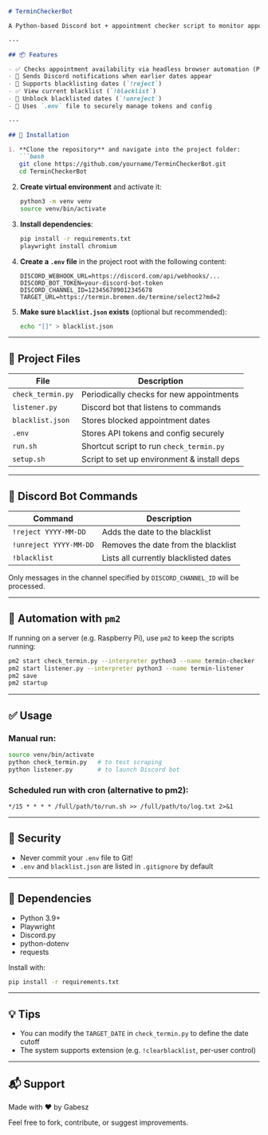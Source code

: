 ```markdown
# TerminCheckerBot

A Python-based Discord bot + appointment checker script to monitor appointment availability at the Bremen city website for converting EU/EEA driver's licenses. If an earlier appointment becomes available, it sends a Discord message. You can also reject dates via Discord commands, which prevents future alerts for those dates.

---

## 📦 Features

- ✅ Checks appointment availability via headless browser automation (Playwright)
- 📢 Sends Discord notifications when earlier dates appear
- 🛑 Supports blacklisting dates (`!reject`)
- ✅ View current blacklist (`!blacklist`)
- 🔄 Unblock blacklisted dates (`!unreject`)
- 🔐 Uses `.env` file to securely manage tokens and config

---

## 🚀 Installation

1. **Clone the repository** and navigate into the project folder:
   ```bash
   git clone https://github.com/yourname/TerminCheckerBot.git
   cd TerminCheckerBot
   ```

2. **Create virtual environment** and activate it:
   ```bash
   python3 -m venv venv
   source venv/bin/activate
   ```

3. **Install dependencies**:
   ```bash
   pip install -r requirements.txt
   playwright install chromium
   ```

4. **Create a `.env` file** in the project root with the following content:
   ```env
   DISCORD_WEBHOOK_URL=https://discord.com/api/webhooks/...
   DISCORD_BOT_TOKEN=your-discord-bot-token
   DISCORD_CHANNEL_ID=123456789012345678
   TARGET_URL=https://termin.bremen.de/termine/select2?md=2
   ```

5. **Make sure `blacklist.json` exists** (optional but recommended):
   ```bash
   echo "[]" > blacklist.json
   ```

---

## 🔧 Project Files

| File              | Description                                     |
|-------------------|-------------------------------------------------|
| `check_termin.py` | Periodically checks for new appointments        |
| `listener.py`     | Discord bot that listens to commands            |
| `blacklist.json`  | Stores blocked appointment dates                |
| `.env`            | Stores API tokens and config securely           |
| `run.sh`          | Shortcut script to run `check_termin.py`        |
| `setup.sh`        | Script to set up environment & install deps     |

---

## 💬 Discord Bot Commands

| Command                | Description                              |
|------------------------|------------------------------------------|
| `!reject YYYY-MM-DD`   | Adds the date to the blacklist           |
| `!unreject YYYY-MM-DD` | Removes the date from the blacklist      |
| `!blacklist`           | Lists all currently blacklisted dates    |

Only messages in the channel specified by `DISCORD_CHANNEL_ID` will be processed.

---

## 🔁 Automation with `pm2`

If running on a server (e.g. Raspberry Pi), use `pm2` to keep the scripts running:

```bash
pm2 start check_termin.py --interpreter python3 --name termin-checker
pm2 start listener.py --interpreter python3 --name termin-listener
pm2 save
pm2 startup
```

---

## ✅ Usage

### Manual run:
```bash
source venv/bin/activate
python check_termin.py   # to test scraping
python listener.py       # to launch Discord bot
```

### Scheduled run with cron (alternative to pm2):
```cron
*/15 * * * * /full/path/to/run.sh >> /full/path/to/log.txt 2>&1
```

---

## 🔐 Security

- Never commit your `.env` file to Git!
- `.env` and `blacklist.json` are listed in `.gitignore` by default

---

## 🧩 Dependencies

- Python 3.9+
- Playwright
- Discord.py
- python-dotenv
- requests

Install with:

```bash
pip install -r requirements.txt
```

---

## 💡 Tips

- You can modify the `TARGET_DATE` in `check_termin.py` to define the date cutoff
- The system supports extension (e.g. `!clearblacklist`, per-user control)

---

## 📬 Support

Made with ❤️ by Gabesz

Feel free to fork, contribute, or suggest improvements.
```
